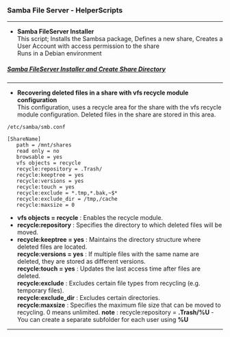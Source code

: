 ### Samba File Server - HelperScripts
---


- **Samba FileServer Installer** <br>
This script; Installs the Sambsa package, Defines a new share, Creates a User Account with access permission to the share <br>
Runs in a Debian environment
##### [Samba FileServer Installer and Create Share Directory](https://github.com/eesmer/DocAndTools/blob/main/SambaFileServer-HelperScripts/samba-fileserver-installer.sh)
---
- **Recovering deleted files in a share with vfs recycle module configuration** <br>
This configuration, uses a recycle area for the share with the vfs recycle module configuration.
Deleted files in the share are stored in this area. <br>
```
/etc/samba/smb.conf
```
```
[ShareName]
   path = /mnt/shares
   read only = no
   browsable = yes
   vfs objects = recycle
   recycle:repository = .Trash/
   recycle:keeptree = yes
   recycle:versions = yes
   recycle:touch = yes
   recycle:exclude = *.tmp,*.bak,~$*
   recycle:exclude_dir = /tmp,/cache
   recycle:maxsize = 0
```

- **vfs objects = recycle**  : Enables the recycle module. <br>
- **recycle:repository**     : Specifies the directory to which deleted files will be moved.  <br>
- **recycle:keeptree = yes** : Maintains the directory structure where deleted files are located. <br>
**recycle:versions = yes** : If multiple files with the same name are deleted, they are stored as different versions. <br>
**recycle:touch = yes**    : Updates the last access time after files are deleted. <br>
**recycle:exclude**        : Excludes certain file types from recycling (e.g. temporary files). <br>
**recycle:exclude_dir**    : Excludes certain directories. <br>
**recycle:maxsize**        : Specifies the maximum file size that can be moved to recycling. 0 means unlimited.
**note**                   : recycle:repository = **.Trash/%U** - You can create a separate subfolder for each user using **%U**

---
